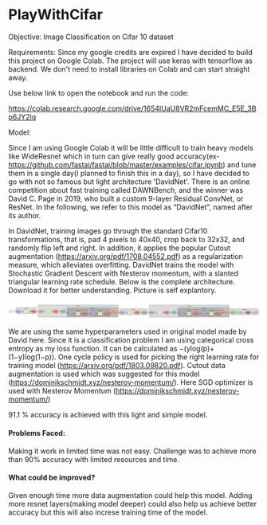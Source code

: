 # PlayWithCifar
Objective: Image Classification on Cifar 10 dataset


Requirements: Since my google credits are expired I have decided to build this project on Google Colab. The project will use keras with tensorflow as backend. We don't need to install libraries on Colab and can start straight away. 

Use below link to open the notebook and run the code:

https://colab.research.google.com/drive/1654IUaU8VR2mFcemMC_E5E_3Bp6JY2lq


Model:

Since I am using Google Colab it will be little difficult to train heavy models like WideResnet which in turn can give really good accuracy(ex- https://github.com/fastai/fastai/blob/master/examples/cifar.ipynb) and tune them in a single day(I planned to finish this in a day), so I have decided to go with not so famous but light architecture 'DavidNet'. There is an online competition about fast training called DAWNBench, and the winner was David C. Page in 2019, who built a custom 9-layer Residual ConvNet, or ResNet. In the following, we refer to this model as “DavidNet”, named after its author.


In DavidNet, training images go through the standard Cifar10 transformations, that is, pad 4 pixels to 40x40, crop back to 32x32, and randomly flip left and right. In addition, it applies the popular Cutout augmentation (https://arxiv.org/pdf/1708.04552.pdf) as a regularization measure, which alleviates overfitting. DavidNet trains the model with Stochastic Gradient Descent with Nesterov momentum, with a slanted triangular learning rate schedule. Below is the complete architecture. Download it for better understanding. Picture is self explantory.


![DavidNet](https://github.com/ymittal23/PlayWithCifar/blob/master/davidnet.png)


We are using the same hyperparameters used in original model made by David here. Since it is a classification problem I am using categorical cross entropy as my loss function. It can be calculated as −(ylog(p)+(1−y)log(1−p)). 
One cycle policy is used for picking the right learning rate for training model (https://arxiv.org/pdf/1803.09820.pdf).
Cutout data augmentation is used which was suggested for this model (https://dominikschmidt.xyz/nesterov-momentum/).
Here SGD optimizer is used with Nesterov Momentum (https://dominikschmidt.xyz/nesterov-momentum/)

91.1 % accuracy is achieved with this light and simple model. 

#### Problems Faced:
Making it work in limited time was not easy. Challenge was to achieve more than 90% accuracy with limited resources and time.

#### What could be improved?
Given enough time more data augmentation could help this model. Adding more resnet layers(making model deeper) could also help us achieve better accuracy but this will also increse training time of the model. 




